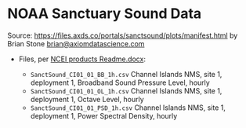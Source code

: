 
# NOAA Sanctuary Sound Data

Source: https://files.axds.co/portals/sanctsound/plots/manifest.html by Brian Stone <brian@axiomdatascience.com>

- Files, per [NCEI products Readme.docx](https://files.axds.co/portals/sanctsound/data/SanctSoundProducts/WCR/NCEI%20products%20Readme.docx):

  - `SanctSound_CI01_01_BB_1h.csv`
    Channel Islands NMS, site 1, deployment 1, Broadband Sound Pressure Level, hourly
  - `SanctSound_CI01_01_OL_1h.csv`
    Channel Islands NMS, site 1, deployment 1, Octave Level, hourly
  - `SanctSound_CI01_01_PSD_1h.csv`
    Channel Islands NMS, site 1, deployment 1, Power Spectral Density, hourly
